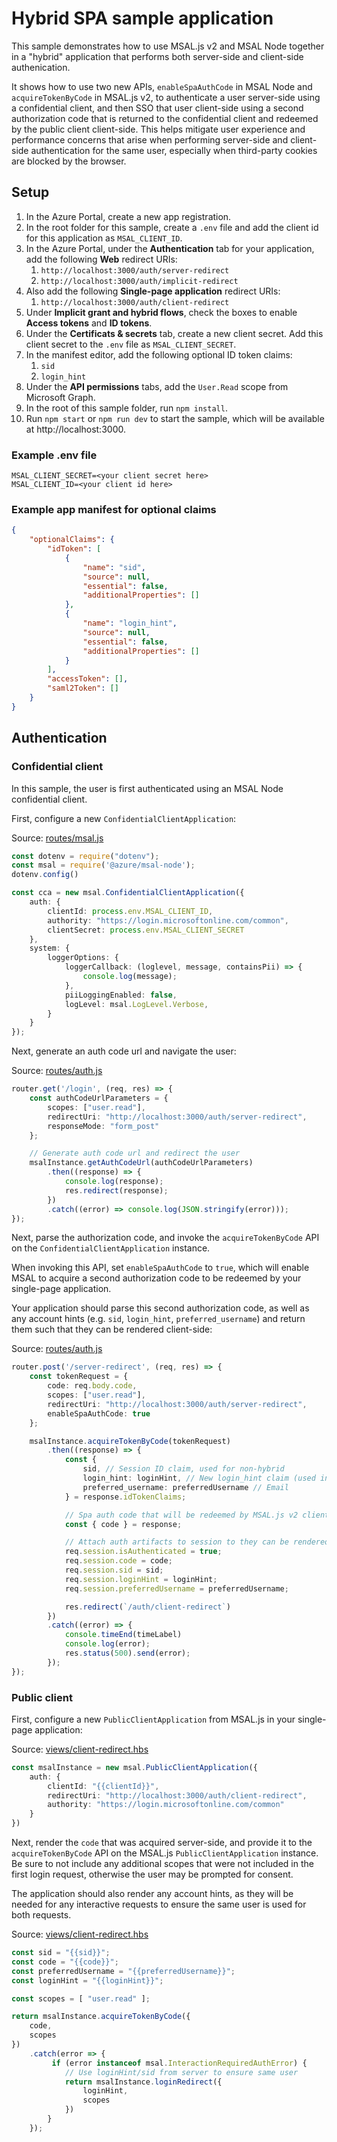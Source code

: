 # Hybrid SPA sample application

This sample demonstrates how to use MSAL.js v2 and MSAL Node together in a "hybrid" application that performs both server-side and client-side authenication. 

It shows how to use two new APIs, `enableSpaAuthCode` in MSAL Node and `acquireTokenByCode` in MSAL.js v2, to authenticate a user server-side using a confidential client, and then SSO that user client-side using a second authorization code that is returned to the confidential client and redeemed by the public client client-side. This helps mitigate user experience and performance concerns that arise when performing server-side and client-side authentication for the same user, especially when third-party cookies are blocked by the browser.



## Setup

1. In the Azure Portal, create a new app registration.
2. In the root folder for this sample, create a `.env` file and add the client id for this application as `MSAL_CLIENT_ID`.
3. In the Azure Portal, under the **Authentication** tab for your application, add the following **Web** redirect URIs:
    1. `http://localhost:3000/auth/server-redirect`
    2. `http://localhost:3000/auth/implicit-redirect`
4. Also add the following **Single-page application** redirect URIs:
    1. `http://localhost:3000/auth/client-redirect`
5. Under **Implicit grant and hybrid flows**, check the boxes to enable **Access tokens** and **ID tokens**.
6. Under the **Certificats & secrets** tab, create a new client secret. Add this client secret to the `.env` file as `MSAL_CLIENT_SECRET`.
7. In the manifest editor, add the following optional ID token claims:
    1. `sid`
    2. `login_hint`
8. Under the **API permissions** tabs, add the `User.Read` scope from Microsoft Graph.
9. In the root of this sample folder, run `npm install`.
10. Run `npm start` or `npm run dev` to start the sample, which will be available at http://localhost:3000.

### Example .env file

```
MSAL_CLIENT_SECRET=<your client secret here>
MSAL_CLIENT_ID=<your client id here>
```

### Example app manifest for optional claims

```json
{
    "optionalClaims": {
        "idToken": [
            {
                "name": "sid",
                "source": null,
                "essential": false,
                "additionalProperties": []
            },
            {
                "name": "login_hint",
                "source": null,
                "essential": false,
                "additionalProperties": []
            }
        ],
        "accessToken": [],
        "saml2Token": []
    }
}
```

## Authentication

### Confidential client

In this sample, the user is first authenticated using an MSAL Node confidential client. 

First, configure a new `ConfidentialClientApplication`:

Source: [routes/msal.js](./routes/msal.js)
```typescript
const dotenv = require("dotenv");
const msal = require('@azure/msal-node');
dotenv.config()

const cca = new msal.ConfidentialClientApplication({
    auth: {
        clientId: process.env.MSAL_CLIENT_ID,
        authority: "https://login.microsoftonline.com/common",
        clientSecret: process.env.MSAL_CLIENT_SECRET
    },
    system: {
        loggerOptions: {
            loggerCallback: (loglevel, message, containsPii) => {
                console.log(message);
            },
            piiLoggingEnabled: false,
            logLevel: msal.LogLevel.Verbose,
        }
    }
});
```

Next, generate an auth code url and navigate the user:

Source: [routes/auth.js](./routes/auth.js)
```typescript
router.get('/login', (req, res) => {
    const authCodeUrlParameters = {
        scopes: ["user.read"],
        redirectUri: "http://localhost:3000/auth/server-redirect",
        responseMode: "form_post"
    };

    // Generate auth code url and redirect the user
    msalInstance.getAuthCodeUrl(authCodeUrlParameters)
        .then((response) => {
            console.log(response);
            res.redirect(response);
        })
        .catch((error) => console.log(JSON.stringify(error)));
});
```

Next, parse the authorization code, and invoke the `acquireTokenByCode` API on the `ConfidentialClientApplication` instance. 

When invoking this API, set `enableSpaAuthCode` to `true`, which will enable MSAL to acquire a second authorization code to be redeemed by your single-page application. 

Your application should parse this second authorization code, as well as any account hints (e.g. `sid`, `login_hint`, `preferred_username`) and return them such that they can be rendered client-side:

Source: [routes/auth.js](./routes/auth.js)
```typescript
router.post('/server-redirect', (req, res) => {
    const tokenRequest = {
        code: req.body.code,
        scopes: ["user.read"],
        redirectUri: "http://localhost:3000/auth/server-redirect",
        enableSpaAuthCode: true
    };

    msalInstance.acquireTokenByCode(tokenRequest)
        .then((response) => {
            const {
                sid, // Session ID claim, used for non-hybrid
                login_hint: loginHint, // New login_hint claim (used instead of sid or email)
                preferred_username: preferredUsername // Email
            } = response.idTokenClaims;

            // Spa auth code that will be redeemed by MSAL.js v2 client-side
            const { code } = response;

            // Attach auth artifacts to session to they can be rendered downstream
            req.session.isAuthenticated = true;
            req.session.code = code;
            req.session.sid = sid;
            req.session.loginHint = loginHint;
            req.session.preferredUsername = preferredUsername;

            res.redirect(`/auth/client-redirect`)
        })
        .catch((error) => {
            console.timeEnd(timeLabel)
            console.log(error);
            res.status(500).send(error);
        });
});
```


### Public client

First, configure a new `PublicClientApplication` from MSAL.js in your single-page application:

Source: [views/client-redirect.hbs](./views/client-redirect.hbs)
```typescript
const msalInstance = new msal.PublicClientApplication({
    auth: {
        clientId: "{{clientId}}",
        redirectUri: "http://localhost:3000/auth/client-redirect",
        authority: "https://login.microsoftonline.com/common"
    }
})
```

Next, render the `code` that was acquired server-side, and provide it to the `acquireTokenByCode` API on the MSAL.js `PublicClientApplication` instance. Be sure to not include any additional scopes that were not included in the first login request, otherwise the user may be prompted for consent.

The application should also render any account hints, as they will be needed for any interactive requests to ensure the same user is used for both requests.

Source: [views/client-redirect.hbs](./views/client-redirect.hbs)
```typescript
const sid = "{{sid}}";
const code = "{{code}}";
const preferredUsername = "{{preferredUsername}}";
const loginHint = "{{loginHint}}";

const scopes = [ "user.read" ];

return msalInstance.acquireTokenByCode({
    code,
    scopes
})
    .catch(error => {
         if (error instanceof msal.InteractionRequiredAuthError) {
            // Use loginHint/sid from server to ensure same user
            return msalInstance.loginRedirect({
                loginHint,
                scopes
            })
        }
    });
```
